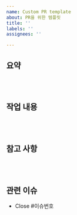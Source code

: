 ```yaml
---
name: Custom PR template
about: PR을 위한 템플릿
title: ''
labels: ''
assignees: ''

---
```


## 요약

<br><br>

## 작업 내용

<br><br>

## 참고 사항

<br><br>

## 관련 이슈

- Close #이슈번호

<br><br>
